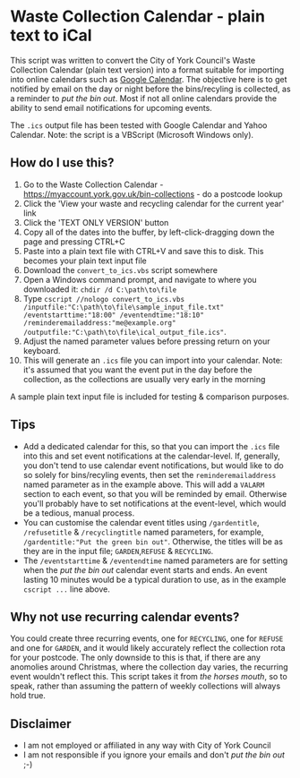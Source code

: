 # Waste Collection Calendar - plain text to iCal

This script was written to convert the City of York Council's Waste Collection Calendar (plain text version) into a format suitable for importing into online calendars such as [Google Calendar](https://calendar.google.com/).
The objective here is to get notified by email on the day or night before the bins/recyling is collected, as a reminder to _put the bin out_.
Most if not all online calendars provide the ability to send email notifications for upcoming events.

The `.ics` output file has been tested with Google Calendar and Yahoo Calendar.
Note: the script is a VBScript (Microsoft Windows only).

## How do I use this?

1. Go to the Waste Collection Calendar - https://myaccount.york.gov.uk/bin-collections - do a postcode lookup
2. Click the 'View your waste and recycling calendar for the current year' link
3. Click the 'TEXT ONLY VERSION' button
4. Copy all of the dates into the buffer, by left-click-dragging down the page and pressing CTRL+C
5. Paste into a plain text file with CTRL+V and save this to disk. This becomes your plain text input file
6. Download the `convert_to_ics.vbs` script somewhere
7. Open a Windows command prompt, and navigate to where you downloaded it: `chdir /d C:\path\to\file`
8. Type `cscript //nologo convert_to_ics.vbs /inputfile:"C:\path\to\file\sample_input_file.txt" /eventstarttime:"18:00" /eventendtime:"18:10" /reminderemailaddress:"me@example.org" /outputfile:"C:\path\to\file\ical_output_file.ics"`.
9. Adjust the named parameter values before pressing return on your keyboard.
10. This will generate an `.ics` file you can import into your calendar. Note: it's assumed that you want the event put in the day before the collection, as the collections are usually very early in the morning

A sample plain text input file is included for testing & comparison purposes.

## Tips

* Add a dedicated calendar for this, so that you can import the `.ics` file into this and set event notifications at the calendar-level. If, generally, you don't tend to use calendar event notifications, but would like to do so solely for bins/recyling events, then set the `reminderemailaddress` named parameter as in the example above. This will add a `VALARM` section to each event, so that you will be reminded by email. Otherwise you'll probably have to set notifications at the event-level, which would be a tedious, manual process.
* You can customise the calendar event titles using `/gardentitle`, `/refusetitle` & `/recyclingtitle` named parameters, for example, `/gardentitle:"Put the green bin out"`. Otherwise, the titles will be as they are in the input file; `GARDEN`,`REFUSE` & `RECYCLING`.
* The `/eventstarttime` & `/eventendtime` named parameters are for setting when the _put the bin out_ calendar event starts and ends. An event lasting 10 minutes would be a typical duration to use, as in the example `cscript ...` line above.

## Why not use recurring calendar events?

You could create three recurring events, one for `RECYCLING`, one for `REFUSE` and one for `GARDEN`, and it would likely accurately reflect the collection rota for your postcode. The only downside to this is that, if there are any anomolies around Christmas, where the collection day varies, the recurring event wouldn't reflect this. This script takes it from _the horses mouth_, so to speak, rather than assuming the pattern of weekly collections will always hold true.

## Disclaimer
* I am not employed or affiliated in any way with City of York Council
* I am not responsible if you ignore your emails and don't _put the bin out_ ;-)

